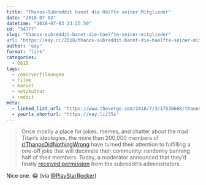 ```yaml
---
title: "Thanos-Subreddit bannt die Hälfte seiner Mitglieder"
date: "2018-07-03"
datetime: "2018-07-03 23:25:50"
id: "34777"
slug: "thanos-subreddit-bannt-die-haelfte-seiner-mitglieder"
url: "https://eay.cc/2018/thanos-subreddit-bannt-die-haelfte-seiner-mitglieder/"
author: "eay"
format: "link"
categories:
  - 0815
tags:
  - comicverfilmungen
  - filme
  - marvel
  - netzkultur
  - reddit
meta:
  - linked_list_url: "https://www.theverge.com/2018/7/3/17530668/thanos-subreddit-avengers-infinity-war"
  - yourls_shorturl: "https://eay.li/35s"
---
```


> Once mostly a place for jokes, memes, and chatter about the mad Titan’s ideologies, the more than 200,000 members of [r/ThanosDidNothingWrong](https://www.reddit.com/r/thanosdidnothingwrong/) have turned their attention to fulfilling a one-off joke that will decimate their community: randomly banning half of their members. Today, a moderator announced that they’d finally [received permission](https://www.reddit.com/user/The-Jedi-Apprentice/comments/8vtlhi/hey_everyone_im_here_to_tell_you_all_some_good/?st=JJ6798X5&sh=a22bf362) from the subreddit’s administrators.

Nice one. 😂 (via [@PlayStarRocker](https://twitter.com/PlayStarRocker))
